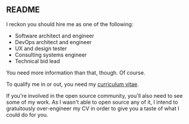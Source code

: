 ## README

I reckon you should hire me as one of the following:

* Software architect and engineer
* DevOps architect and engineer
* UX and design tester
* Consulting systems engineer
* Technical bid lead

You need more information than that, though. Of course.

To qualify me in or out, you need my [curriculum vitae](CV.md).

If you're involved in the open source community, you'll also need to see 
some of my work. As I wasn't able to open source any of it, I intend to
gratuitously over-engineer my CV in order to give you a taste of what I
could do for you. 
